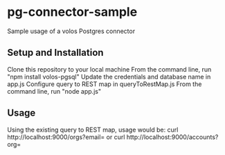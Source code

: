# pg-connector-sample
Sample usage of a volos Postgres connector

## Setup and Installation
Clone this repository to your local machine
From the command line, run "npm install volos-pgsql"
Update the credentials and database name in app.js
Configure query to REST map in queryToRestMap.js
From the command line, run "node app.js"

## Usage
Using the existing query to REST map, usage would be:
curl http://localhost:9000/orgs?email=<some email address> or
curl http://localhost:9000/accounts?org=<some org name> 
